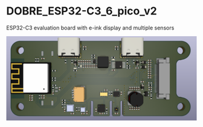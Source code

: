 # DOBRE_ESP32-C3_6_pico_v2
ESP32-C3 evaluation board with e-ink display and multiple sensors

![](images/Board_TOP.png)
